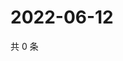 # 2022-06-12

共 0 条

<!-- BEGIN WEIBO -->
<!-- 最后更新时间 Sun Jun 12 2022 17:12:45 GMT+0800 (China Standard Time) -->

<!-- END WEIBO -->
